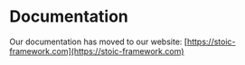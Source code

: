 ﻿# Documentation
Our documentation has moved to our website: [https://stoic-framework.com](https://stoic-framework.com)